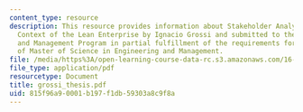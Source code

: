 ```yaml
---
content_type: resource
description: This resource provides information about Stakeholder Analysis in the
  Context of the Lean Enterprise by Ignacio Grossi and submitted to the System Design
  and Management Program in partial fulfillment of the requirements for the degree
  of Master of Science in Engineering and Management.
file: /media/https%3A/open-learning-course-data-rc.s3.amazonaws.com/16-852j-integrating-the-lean-enterprise-fall-2005/815f96a90001b197f1db59303a8c9f8a_grossi_thesis.pdf
file_type: application/pdf
resourcetype: Document
title: grossi_thesis.pdf
uid: 815f96a9-0001-b197-f1db-59303a8c9f8a
---
```

